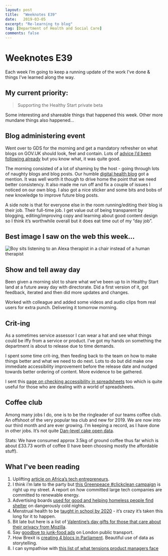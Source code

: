 ```yaml
---
layout: post
title:  "Weeknotes E39"
date:   2019-03-05
excerpt: "Re-learning to blog"
tag: [Department of Health and Social Care]
comments: false
---
```


# Weeknotes E39
Each week I’m going to keep a running update of the work I’ve done & things I’ve learned along the way.

## My current priority:
> Supporting the Healthy Start private beta

Some interesting and shareable things that happened this week. Other more mundane things also happened…

## Blog administering event
Went over to GDS for the morning and get a mandatory refresher on what blogs on GOV.UK should look, feel and contain. Lots of [advice I’d been following already](https://www.gov.uk/guidance/content-design/blogging#creating-and-editing-blog-posts) but you know what, it was quite good.

The morning consisted of a lot of shaming by the host - going through lots of naughty blogs and blog posts. Our humble [digital health blog](https://www.gov.uk/guidance/content-design/blogging#creating-and-editing-blog-posts) got a mention. It was well worth it though to drive home the point that we need better consistency. It also made me run off and fix a couple of issues I noticed on our own blog. I also got a nice sticker and some bits and bobs of new knowledge to improve future blog posts.

A side note is that for everyone else in the room running/editing their blog is their job. Their full-time job. I get value out of being transparent by blogging, editing/improving copy and learning about good content design so I think it’s worthwhile overall but it does eat time out of my “day job”.

## Best image I saw on the web this week…
![Boy sits listening to an Alexa therapist in a chair instead of a human therapist](https://cdn.theatlantic.com/assets/media/img/posts/2018/09/WEL_Shulevitz_Shrink/c90dcc5eb.png)

## Show and tell away day
Been given a morning slot to share what we’ve been up to in Healthy Start land at a future away day with directorate. Did a first version of it, got feedback, iterated and then did more updates and changes.

Worked with colleague and added some videos and audio clips from real users for extra punch. Delivering it tomorrow morning.

## Crit-ing
As a sometimes service assessor I can wear a hat and see what things could be iffy from a service or product. I’ve got my hands on something the department is about to release due to time demands. 

I spent some time crit-ing, then feeding back to the team on how to make things better and what we need to do next. Lots to do but did make one immediate accessibility improvement before the release date and nudged towards better ordering of content. More evidence to be gathered.

I sent this [page on checking accessibility in spreadsheets](https://support.office.com/en-gb/article/make-your-excel-documents-accessible-to-people-with-disabilities-6cc05fc5-1314-48b5-8eb3-683e49b3e593) too which is quite useful for those who are dealing with a world of spreadsheets. 

## Coffee club
Among many jobs I do, one is to be the ringleader of our teams coffee club. An offshoot of the very popular tea club and new for 2019. We are now into our third month and are ever growing. I’m keeping a record, as I have done in other jobs. It’s not quite [Dan-level cake open data](https://medium.com/@dasbarrett/cake-as-work-255567171e3f).

Stats: We have consumed approx 3.5kg of ground coffee thus far which is about £33.73 worth of coffee (I have been choosing mostly the affordable stuff).

## What I've been reading
1. Uplifting [article on Africa’s tech entrepreneurs](https://www.nationalgeographic.com/magazine/2017/12/africa-technology-revolution/?mc_cid=b95cabaa3d&mc_eid=7ff22945f8). 
2. I think i’m late to the party but [this Greenpeace #clickclean campaign](http://www.clickclean.org/uk/en/) is right up my street. A report on how committed large tech companies are committed to renewable energy.
3. Advertising boards [used for good and helping homeless people find shelter](https://www.fastcompany.com/90288495/these-digital-ads-help-stockholms-homeless-find-shelter) on dangerously cold nights.
4. Menstrual health to be [taught in school by 2020](https://www.bbc.co.uk/news/newsbeat-47350835) - it’s crazy it’s taken this long for it to happen.
5. Bit late but here is a list of [Valentine’s day gifts for those that care about their privacy from Mozilla](https://foundation.mozilla.org/en/privacynotincluded/categories/valentines-day/?mc_cid=b95cabaa3d&mc_eid=7ff22945f8).
6. Say [goodbye to junk-food ads](https://www.bbc.co.uk/news/uk-england-london-47318803) on London public transport.
7. How Brexit is [creating 4 blocs in Parliament](https://www.theguardian.com/politics/ng-interactive/2019/feb/15/how-brexit-revealed-four-new-political-factions). Beautiful use of data as storytelling.
8. I can sympathise with [this list of what tensions product managers face](https://medium.com/@johnpcutler/15-things-you-should-know-about-product-managers-f488513d246)
